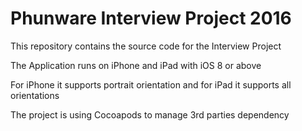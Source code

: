 # Phunware Interview Project 2016

This repository contains the source code for the Interview Project

The Application runs on iPhone and iPad with iOS 8 or above

For iPhone it supports portrait orientation and for iPad it supports all orientations

The project is using Cocoapods to manage 3rd parties dependency
